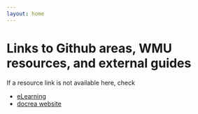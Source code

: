 ```yaml
---
layout: home
---
```


# Links to Github areas, WMU resources, and external guides

If a resource link is not available here, check 

* [eLearning](https://elearning.wmich.edu)
* [docrea website](https://docrea.org)



